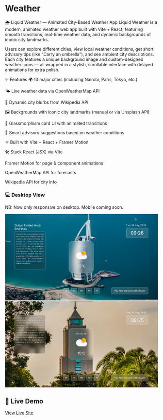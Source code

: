 # Weather

🌦️ Liquid Weather — Animated City-Based Weather App
Liquid Weather is a modern, animated weather web app built with Vite + React, featuring smooth transitions, real-time weather data, and dynamic backgrounds of iconic city landmarks.

Users can explore different cities, view local weather conditions, get short advisory tips (like "Carry an umbrella"), and see ambient city descriptions. Each city features a unique background image and custom-designed weather icons — all wrapped in a stylish, scrollable interface with delayed animations for extra polish.

✨ Features
🌍 10 major cities (including Nairobi, Paris, Tokyo, etc.)

🌤️ Live weather data via OpenWeatherMap API

🗽 Dynamic city blurbs from Wikipedia API

🖼️ Backgrounds with iconic city landmarks (manual or via Unsplash API)

🔮 Glassmorphism card UI with animated transitions

💬 Smart advisory suggestions based on weather conditions

⚛️ Built with Vite + React + Framer Motion

🛠️ Stack
React (JSX) via Vite

Framer Motion for page & component animations

OpenWeatherMap API for forecasts

Wikipedia API for city info

### 💻 Desktop View
NB: Now only responsive on desktop. Mobile coming soon.

![Screenshot](./assets/dubai.png)
![Screenshot](./assets/nairobi.png)

<!-- ### 📱 Mobile View

![Mobile Screenshot](https://i.imgur.com/yourImageID.png) -->

## 🚀 Live Demo

[View Live Site](https://weather-app-bradley.netlify.app/)
